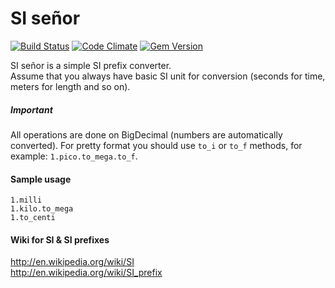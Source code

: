SI señor
=========
[![Build Status](https://travis-ci.org/tomaszwojcik/si_senior.svg?branch=master)](https://travis-ci.org/tomaszwojcik/si_senior)
[![Code Climate](https://codeclimate.com/github/tomaszwojcik/si_senior/badges/gpa.svg)](https://codeclimate.com/github/tomaszwojcik/si_senior)
[![Gem Version](https://badge.fury.io/rb/si_senior.svg)](http://badge.fury.io/rb/si_senior)

SI señor is a simple SI prefix converter.<br>
Assume that you always have basic SI unit for conversion (seconds for time, meters for length and so on).

##### Important
All operations are done on BigDecimal (numbers are automatically converted).
For pretty format you should use `to_i` or `to_f` methods, for example: `1.pico.to_mega.to_f`.


#### Sample usage
`1.milli`<br>
`1.kilo.to_mega`<br>
`1.to_centi`<br>

#### Wiki for SI & SI prefixes
http://en.wikipedia.org/wiki/SI<br>
http://en.wikipedia.org/wiki/SI_prefix<br>
